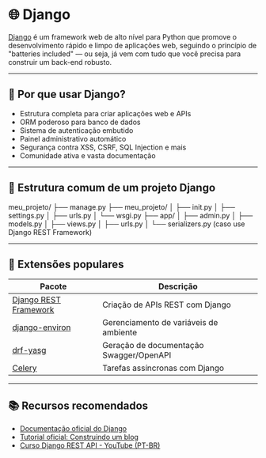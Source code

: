 # 🌐 Django

[Django](https://www.djangoproject.com/) é um framework web de alto nível para Python que promove o desenvolvimento rápido e limpo de aplicações web, seguindo o princípio de "batteries included" — ou seja, já vem com tudo que você precisa para construir um back-end robusto.

---

## 📌 Por que usar Django?

- Estrutura completa para criar aplicações web e APIs
- ORM poderoso para banco de dados
- Sistema de autenticação embutido
- Painel administrativo automático
- Segurança contra XSS, CSRF, SQL Injection e mais
- Comunidade ativa e vasta documentação

---

## 🧱 Estrutura comum de um projeto Django

meu_projeto/
├── manage.py
├── meu_projeto/
│ ├── init.py
│ ├── settings.py
│ ├── urls.py
│ └── wsgi.py
├── app/
│ ├── admin.py
│ ├── models.py
│ ├── views.py
│ ├── urls.py
│ └── serializers.py (caso use Django REST Framework)


---

## 🔧 Extensões populares

| Pacote | Descrição |
|--------|-----------|
| [Django REST Framework](https://www.django-rest-framework.org/) | Criação de APIs REST com Django |
| [django-environ](https://github.com/joke2k/django-environ) | Gerenciamento de variáveis de ambiente |
| [drf-yasg](https://github.com/axnsan12/drf-yasg) | Geração de documentação Swagger/OpenAPI |
| [Celery](https://docs.celeryq.dev/en/stable/django/first-steps-with-django.html) | Tarefas assíncronas com Django |

---

## 📚 Recursos recomendados

- [Documentação oficial do Django](https://docs.djangoproject.com/pt-br/stable/)
- [Tutorial oficial: Construindo um blog](https://developer.mozilla.org/pt-BR/docs/Learn/Server-side/Django)
- [Curso Django REST API - YouTube (PT-BR)](https://www.youtube.com/watch?v=Zjf4G3-kpZk)

